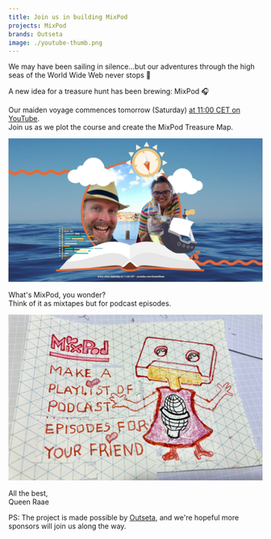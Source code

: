 ```yaml
---
title: Join us in building MixPod
projects: MixPod
brands: Outseta
image: ./youtube-thumb.png
---
```


We may have been sailing in silence...but our adventures through the high seas of the World Wide Web never stops 🌊

A new idea for a treasure hunt has been brewing: MixPod 🎧

Our maiden voyage commences tomorrow (Saturday) [at 11:00 CET on YouTube](https://www.youtube.com/live/ZWhzBS0PJQg).\
Join us as we plot the course and create the MixPod Treasure Map.

[![YouTube Thumbnail for stream](./youtube-thumb.png)](https://www.youtube.com/live/ZWhzBS0PJQg)

What's MixPod, you wonder?\
Think of it as mixtapes but for podcast episodes.

![Miss MixPod with a cassette as her head with the tagline - make a playlist of podcast episodes for your friend](./miss-mixpod.jpeg)

All the best,\
Queen Raae

PS: The project is made possible by [Outseta](https://outseta.com/?utm_source=raae.codes&utm_medium=email&utm_campaign=2023-11-02-we-are-back), and we're hopeful more sponsors will join us along the way.
